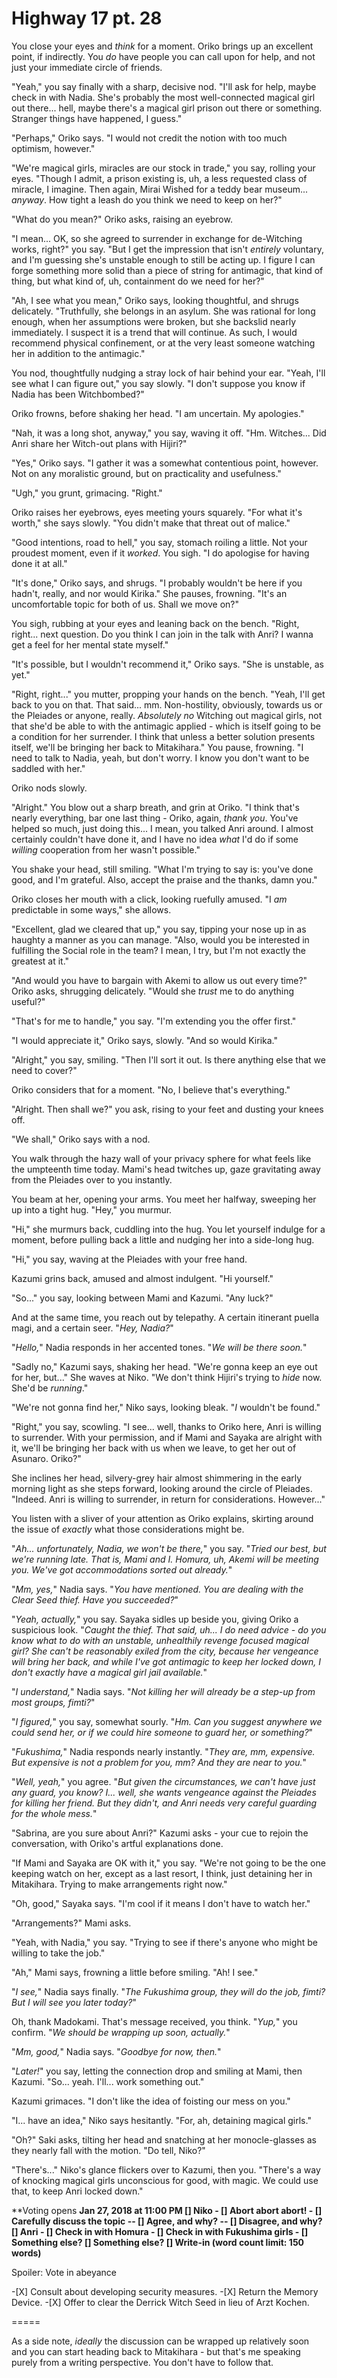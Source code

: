# Highway 17 pt. 28

You close your eyes and *think* for a moment. Oriko brings up an excellent point, if indirectly. You *do* have people you can call upon for help, and not just your immediate circle of friends.

"Yeah," you say finally with a sharp, decisive nod. "I'll ask for help, maybe check in with Nadia. She's probably the most well-connected magical girl out there... hell, maybe there's a magical girl prison out there or something. Stranger things have happened, I guess."

"Perhaps," Oriko says. "I would not credit the notion with too much optimism, however."

"We're magical girls, miracles are our stock in trade," you say, rolling your eyes. "Though I admit, a prison existing is, uh, a less requested class of miracle, I imagine. Then again, Mirai Wished for a teddy bear museum... *anyway*. How tight a leash do you think we need to keep on her?"

"What do you mean?" Oriko asks, raising an eyebrow.

"I mean... OK, so she agreed to surrender in exchange for de-Witching works, right?" you say. "But I get the impression that isn't *entirely* voluntary, and I'm guessing she's unstable enough to still be acting up. I figure I can forge something more solid than a piece of string for antimagic, that kind of thing, but what kind of, uh, containment do we need for her?"

"Ah, I see what you mean," Oriko says, looking thoughtful, and shrugs delicately. "Truthfully, she belongs in an asylum. She was rational for long enough, when her assumptions were broken, but she backslid nearly immediately. I suspect it is a trend that will continue. As such, I would recommend physical confinement, or at the very least someone watching her in addition to the antimagic."

You nod, thoughtfully nudging a stray lock of hair behind your ear. "Yeah, I'll see what I can figure out," you say slowly. "I don't suppose you know if Nadia has been Witchbombed?"

Oriko frowns, before shaking her head. "I am uncertain. My apologies."

"Nah, it was a long shot, anyway," you say, waving it off. "Hm. Witches... Did Anri share her Witch-out plans with Hijiri?"

"Yes," Oriko says. "I gather it was a somewhat contentious point, however. Not on any moralistic ground, but on practicality and usefulness."

"Ugh," you grunt, grimacing. "Right."

Oriko raises her eyebrows, eyes meeting yours squarely. "For what it's worth," she says slowly. "You didn't make that threat out of malice."

"Good intentions, road to hell," you say, stomach roiling a little. Not your proudest moment, even if it *worked*. You sigh. "I do apologise for having done it at all."

"It's done," Oriko says, and shrugs. "I probably wouldn't be here if you hadn't, really, and nor would Kirika." She pauses, frowning. "It's an uncomfortable topic for both of us. Shall we move on?"

You sigh, rubbing at your eyes and leaning back on the bench. "Right, right... next question. Do you think I can join in the talk with Anri? I wanna get a feel for her mental state myself."

"It's possible, but I wouldn't recommend it," Oriko says. "She is unstable, as yet."

"Right, right..." you mutter, propping your hands on the bench. "Yeah, I'll get back to you on that. That said... mm. Non-hostility, obviously, towards us or the Pleiades or anyone, really. *Absolutely no* Witching out magical girls, not that she'd be able to with the antimagic applied - which is itself going to be a condition for her surrender. I think that unless a better solution presents itself, we'll be bringing her back to Mitakihara." You pause, frowning. "I need to talk to Nadia, yeah, but don't worry. I know you don't want to be saddled with her."

Oriko nods slowly.

"Alright." You blow out a sharp breath, and grin at Oriko. "I think that's nearly everything, bar one last thing - Oriko, again, *thank you*. You've helped so much, just doing this... I mean, you talked Anri around. I almost certainly couldn't have done it, and I have no idea *what* I'd do if some *willing* cooperation from her wasn't possible."

You shake your head, still smiling. "What I'm trying to say is: you've done good, and I'm grateful. Also, accept the praise and the thanks, damn you."

Oriko closes her mouth with a click, looking ruefully amused. "I *am* predictable in some ways," she allows.

"Excellent, glad we cleared that up," you say, tipping your nose up in as haughty a manner as you can manage. "Also, would you be interested in fulfilling the Social role in the team? I mean, I try, but I'm not exactly the greatest at it."

"And would you have to bargain with Akemi to allow us out every time?" Oriko asks, shrugging delicately. "Would she *trust* me to do anything useful?"

"That's for me to handle," you say. "I'm extending you the offer first."

"I would appreciate it," Oriko says, slowly. "And so would Kirika."

"Alright," you say, smiling. "Then I'll sort it out. Is there anything else that we need to cover?"

Oriko considers that for a moment. "No, I believe that's everything."

"Alright. Then shall we?" you ask, rising to your feet and dusting your knees off.

"We shall," Oriko says with a nod.

You walk through the hazy wall of your privacy sphere for what feels like the umpteenth time today. Mami's head twitches up, gaze gravitating away from the Pleiades over to you instantly.

You beam at her, opening your arms. You meet her halfway, sweeping her up into a tight hug. "Hey," you murmur.

"Hi," she murmurs back, cuddling into the hug. You let yourself indulge for a moment, before pulling back a little and nudging her into a side-long hug.

"Hi," you say, waving at the Pleiades with your free hand.

Kazumi grins back, amused and almost indulgent. "Hi yourself."

"So..." you say, looking between Mami and Kazumi. "Any luck?"

And at the same time, you reach out by telepathy. A certain itinerant puella magi, and a certain seer. "*Hey, Nadia?*"

"*Hello,*" Nadia responds in her accented tones. "*We will be there soon.*"

"Sadly no," Kazumi says, shaking her head. "We're gonna keep an eye out for her, but..." She waves at Niko. "We don't think Hijiri's trying to *hide* now. She'd be *running*."

"We're not gonna find her," Niko says, looking bleak. "*I* wouldn't be found."

"Right," you say, scowling. "I see... well, thanks to Oriko here, Anri is willing to surrender. With your permission, and if Mami and Sayaka are alright with it, we'll be bringing her back with us when we leave, to get her out of Asunaro. Oriko?"

She inclines her head, silvery-grey hair almost shimmering in the early morning light as she steps forward, looking around the circle of Pleiades. "Indeed. Anri is willing to surrender, in return for considerations. However..."

You listen with a sliver of your attention as Oriko explains, skirting around the issue of *exactly* what those considerations might be.

"*Ah... unfortunately, Nadia, we won't be there,*" you say. "*Tried our best, but we're running late. That is, Mami and I. Homura, uh, Akemi will be meeting you. We've got accommodations sorted out already.*"

"*Mm, yes,*" Nadia says. "*You have mentioned. You are dealing with the Clear Seed thief. Have you succeeded?*"

"*Yeah, actually,*" you say. Sayaka sidles up beside you, giving Oriko a suspicious look. "*Caught the thief. That said, uh... I do need advice - do you know what to do with an unstable, unhealthily revenge focused magical girl? She can't be reasonably exiled from the city, because her vengeance will bring her back, and while I've got antimagic to keep her locked down, I don't exactly have a magical girl jail available.*"

"*I understand,*" Nadia says. "*Not killing her will already be a step-up from most groups, *fimti*?*"

"*I figured,*" you say, somewhat sourly. "*Hm. Can you suggest anywhere we could send her, or if we could hire someone to guard her, or something?*"

"*Fukushima,*" Nadia responds nearly instantly. "*They are, mm, expensive. But expensive is not a problem for you, mm? And they are near to you.*"

"*Well, yeah,*" you agree. "*But given the circumstances, we can't have just *any* guard, you know? I... well, she wants vengeance against the Pleiades for killing her friend. But they *didn't*, and Anri needs very careful guarding for the whole mess.*"

"Sabrina, are you sure about Anri?" Kazumi asks - your cue to rejoin the conversation, with Oriko's artful explanations done.

"If Mami and Sayaka are OK with it," you say. "We're not going to be the one keeping watch on her, except as a last resort, I think, just detaining her in Mitakihara. Trying to make arrangements right now."

"Oh, good," Sayaka says. "I'm cool if it means I don't have to watch her."

"Arrangements?" Mami asks.

"Yeah, with Nadia," you say. "Trying to see if there's anyone who might be willing to take the job."

"Ah," Mami says, frowning a little before smiling. "Ah! I see."

"*I see,*" Nadia says finally. "*The Fukushima group, they will do the job, *fimti*? But I will see you later today?*"

Oh, thank Madokami. That's message received, you think. "*Yup,*" you confirm. "*We should be wrapping up soon, actually.*"

"*Mm, good,*" Nadia says. "*Goodbye for now, then.*"

"*Later!*" you say, letting the connection drop and smiling at Mami, then Kazumi. "So... yeah. I'll... work something out."

Kazumi grimaces. "I don't like the idea of foisting our mess on you."

"I... have an idea," Niko says hesitantly. "For, ah, detaining magical girls."

"Oh?" Saki asks, tilting her head and snatching at her monocle-glasses as they nearly fall with the motion. "Do tell, Niko?"

"There's..." Niko's glance flickers over to Kazumi, then you. "There's a way of knocking magical girls unconscious for good, with magic. We could use that, to keep Anri locked down."

\*\*Voting opens **Jan 27, 2018 at 11:00 PM
\[] Niko
\- \[] Abort abort abort!
\- \[] Carefully discuss the topic
\-- \[] Agree, and why?
\-- \[] Disagree, and why?
\[] Anri
\- \[] Check in with Homura
\- \[] Check in with Fukushima girls
\- \[] Something else?
\[] Something else?
\[] Write-in (word count limit: 150 words)**

Spoiler: Vote in abeyance

-\[X] Consult about developing security measures.
-\[X] Return the Memory Device.
-\[X] Offer to clear the Derrick Witch Seed in lieu of Arzt Kochen.

\=====​

As a side note, *ideally* the discussion can be wrapped up relatively soon and you can start heading back to Mitakihara - but that's me speaking purely from a writing perspective. You don't have to follow that.

